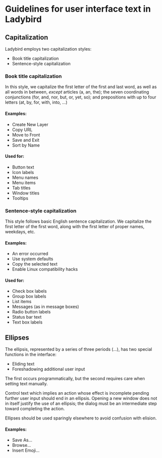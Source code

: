 # Guidelines for user interface text in Ladybird

## Capitalization

Ladybird employs two capitalization styles:

- Book title capitalization
- Sentence-style capitalization

### Book title capitalization

In this style, we capitalize the first letter of the first and last word,
as well as all words in between, *except* articles (a, an, the);
the seven coordinating conjunctions (for, and, nor, but, or, yet, so);
and prepositions with up to four letters (at, by, for, with, into, ...)

#### Examples:
- Create New Layer
- Copy URL
- Move to Front
- Save and Exit
- Sort by Name

#### Used for:

- Button text
- Icon labels
- Menu names
- Menu items
- Tab titles
- Window titles
- Tooltips

### Sentence-style capitalization

This style follows basic English sentence capitalization.
We capitalize the first letter of the first word, along with the first letter
of proper names, weekdays, etc.

#### Examples:
- An error occurred
- Use system defaults
- Copy the selected text
- Enable Linux compatibility hacks

#### Used for:

- Check box labels
- Group box labels
- List items
- Messages (as in message boxes)
- Radio button labels
- Status bar text
- Text box labels

## Ellipses

The ellipsis, represented by a series of three periods (...), has two special
functions in the interface:

- Eliding text
- Foreshadowing additional user input

The first occurs programmatically, but the second requires care when setting
text manually.

Control text which implies an action whose effect is incomplete pending further
user input should end in an ellipsis. Opening a new window does not in itself
justify the use of an ellipsis; the dialog must be an intermediate step toward
completing the action.

Ellipses should be used sparingly elsewhere to avoid confusion with elision.

#### Examples:
- Save As...
- Browse...
- Insert Emoji...
